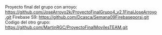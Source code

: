 Proyecto final del grupo con arroyo: https://github.com/JoseArroyo2k/ProyectoFinalGrupo4_v2.1FinalJoseArroyo.git
Firebase S9: https://github.com/Dcasca/Semana09Firebaseporsi.git
Codigo del otro grupo: https://github.com/MartinRGC/ProyectoFinalMovilesTEAM.git
